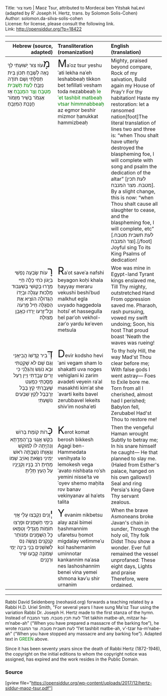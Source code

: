 <html>
<head></head>
<body>
Title: מעוז צור | Maoz Tsur, attributed to Mordecai ben Yitsḥak haLevi (adapted by R' Joseph H. Hertz, trans. by Solomon Solis-Cohen)<br />
Author: solomon.da-silva-solis-cohen<br />
License: for license, please consult the following link.<br />
Link: <a href="http://opensiddur.org/?p=18422">http://opensiddur.org/?p=18422</a>
<p />
<hr />

<table style="margin-left: auto;margin-right: auto;" class="draggable">
<thead><tr><th id="x" style="text-align: right;">Hebrew (source, adapted)</th><th style="text-align: left;">Transliteration (romanization)</th><th style="text-align: left;">English (translation)</th></tr></thead>
<tbody>
<tr>
<td style="vertical-align:top;" width="31%">
<div class="liturgy"><span lang="he">
<span style="font-size: xx-large;">מָ</span>עוֹז צוּר יְשׁוּעָתִי 
לְךָ נָאֶה לְשַׁבֵּֽחַ
תִּכּוֹן בֵּית תְּפִלָּתִי 
וְשָׁם תּוֹדָה נְזַבֵּֽחַ
<span style="color:green;">לְעֵת תָּשְׁבִּית מַטְבֵּֽחַ 
וְצָּר הִמְּנַבֵּֽחַ</span>
אָז אֶגְמֹר 
בְּשִׁיר מִזְמוֹר 
חֲנֻכַּת הַמִּזְבֵּֽחַ׃
</span></div>
</td>

<td style="vertical-align:top;" width="33%">
<div class="english">
<span style="font-size: xx-large;">M</span>aˈoz tsur yeshuˈati
lekha naˈeh leshabbeaḥ
tikkon bet tefillati
vesham toda nezabbeaḥ
<span style="color:green;">leˈet tashbit matbeaḥ
vtsar himmnabbeaḥ</span>
az egmor
beshir mizmor
ḥanukkat hammizbeaḥ
 </span></div>
</td>

<td style="vertical-align:top;" width="33%">
<div class="english">
<span style="font-size: xx-large;"> </span>Mighty, praised beyond compare,
Rock of my salvation,
Build again my House of Pray'r 
For thy habitation!
Haste my restoration: 
let a ransomed nation[foot]The literal translation of lines two and three is: “when Thou shalt have utterly destroyed the blaspheming foe, I will complete with song and psalm the dedication of the altar” [לעת תכין מטבח. מצר המנבח]. By a slight change, this is now: “when Thou shalt cause all slaughter to cease, and the blaspheming foe, I will complete, etc” [לעת תשבית מטבח. וצר המנבח].[/foot]&nbsp;
Joyful sing 
To its King
Psalms of dedication!
</div>
</td></tr>


<tr><td style="vertical-align:top;" width="31%">
<div class="liturgy" style="text-align: right;"><span lang="he">
<span style="font-size: xx-large;">רָ</span>עוֹת שָׂבְעָה נַפְשִׁי 
בְּיָגוֹן כֹּחִי כָלָה
חַיַּי מֵרֲרוּ בְקֽוּשִׁי 
בְּשִׁעְבּוּד מַלְכוּת עֶגְלָה
וּבְיָדוֹ הַגְּדוֹלָה 
הוֹצִיא אֶת הַסְּגֻלָּה
חֵיל פַּרְעֹה 
וְכׇל־זַרְעוֹ 
יָרְדוּ כְּאֶֽבֶן מְצוּלָה׃
</span></div>
</td>

<td style="vertical-align:top;" width="33%">
<div class="english">
<span style="font-size: xx-large;">R</span>aˈot saveˈa nafshi
beyagon koḥi khala
ḥayyay meraru vekushi
beshiˈbud malkhut egla
uvyado haggedola
hotsiˈ et hassegulla
ḥel parˈoh
vekhol-zarˈo
yardu keˈeven metsula
 </span></div>
</td>

<td style="vertical-align:top;" width="33%">
<div class="english">
<span style="font-size: xx-large;"> </span>Woe was mine in Egypt-land 
Tyrant kings enslaved me,
Till Thy mighty, outstretched Hand 
From oppression saved me.
Pharaoh, rash pursuing, 
vowed my swift undoing;
Soon, his host 
That proud boast
'Neath the waves was rueing!
</div>
</td></tr>


<tr><td style="vertical-align:top;" width="31%">
<div class="liturgy" style="text-align: right;"><span lang="he">
<span style="font-size: xx-large;">דְּ</span>בִיר קׇדְשׁוֹ הֱבִיאַֽנִי 
וְגַם שָׁם לֹא שָׁקַֽטְתִּי
וּבָא נוֹגֵשׂ וְהִגְלַֽנִי 
כִּי זָרִים עָבַֽדְתִּי
וְיֵין רַֽעַל מָסַֽכְתִּי 
כִּמְעַט שֶׁעָבַֽרְתִּי
קֵץ בָּבֶל 
זְרֻבָּבֶל 
לְקֵץ שִׁבְעִים נוֹשָֽׁעְתִּי׃
</span></div>
</td>

<td style="vertical-align:top;" width="33%">
<div class="english">
<span style="font-size: xx-large;">D</span>evir kodsho heviˈani
vegam sham lo shakatti
uva noges vehiglani
ki zarim avadeti
veyein raˈal masakhti
kimˈat sheˈavarti
keits bavel
zerubbavel
lekeits shivˈim noshaˈeti
</div>
</td>

<td style="vertical-align:top;" width="33%">
<div class="english">
<span style="font-size: xx-large;"> </span>To thy holy Hill, the way 
Mad'st Thou clear before me;
With false gods I went astray—
Foes to Exile bore me.
Torn from all I cherished, 
almost had I perished;
Babylon fell,
Zerubabel
Had'st Thou to restore me!
</div>
</td></tr>


<tr><td style="vertical-align:top;" width="31%">
<div class="liturgy" style="text-align: right;"><span lang="he">
<span style="font-size: xx-large;">כְּ</span>רוֹת קוֹמַת בְּרוֹשׁ בִּקֵּשׁ 
אֲגָגִי בֶּן־הַמְּדָֽתָא
וְנִהְיָֽתָה לּוֹ לְמוֹקֵשׁ 
וְגַאֲוָתוֹ נִשְׁבָּֽתָה
רֹאשׁ יְמִינִי נִשֵּֽׂאתָ 
וְאוֹיֵב שְׁמוֹ מָחִֽיתָ
רֹב בָּנָיו 
וְקִנְיָנָיו 
עַל הָעֵץ תָּלִֽיתָ׃
  </span></div>
</td>

<td style="vertical-align:top;" width="33%">
<div class="english">
<span style="font-size: xx-large;">K</span>erot komat berosh bikkesh
Agagi ben-Hammedata
venihyata lo lemokesh
vegaˈavato nishbata
roˈsh yemini nisseˈta
veˈoyev shemo maḥita
rov banav
vekinyanav
al haˈets talita
</div>
</td>

<td style="vertical-align:top;" width="33%">
<div class="english">
<span style="font-size: xx-large;"> </span>Then the vengeful Haman wrought 
Subtly to betray me;
In his snare himself he caught—
He that planned to slay me.
(Haled from Esther's palace, 
hanged on his own gallows!) 
Seal and ring 
Persia's king
Gave Thy servant zealous.
</div>
</td></tr>


<tr><td style="vertical-align:top;" width="31%">
<div class="liturgy" style="text-align: right;"><span lang="he">
<span style="font-size: xx-large;">יְ</span>וָנִים נִקְבְּצוּ עָלַי 
אֲזַי בִּימֵי חַשְׁמַנִּים
וּפָרְצוּ חוֹמוֹת מִגְדָּלַי 
וְטִמְּאוּ כׇּל הַשְּׁמָנִים
וּמִנּוֹתַר קַנְקַנִּים 
נַעֲשָׂה נֵס לַשּׁוֹשַׁנִּים
בְּנֵי בִינָה 
יְמֵי שְׁמוֹנָה 
קָבְעוּ שִׁיר וּרְנָנִים׃
</span></div>
</td>

<td style="vertical-align:top;" width="33%">
<div class="english">
<span style="font-size: xx-large;">Y</span>evanim nikbetsu alay
azai bimei ḥashmannim
ufaretsu ḥomot migdalay
vetimmeˈu kol hashemanim
uminnotar kankannim
naˈasa nes lashoshannim
benei vina
yemei shmona
kavˈu shir urnanim
</div>
</td>

<td style="vertical-align:top;" width="33%">
<div class="english">
<span style="font-size: xx-large;"> </span>When the brave Asmoneans broke 
Javan's chain in sunder,
Through the holy oil, Thy folk 
Didst Thou show a wonder.
Ever full remained 
the vessel unprofaned: 
These eight days,
Lights and praise 
Therefore, were ordained.
</div>
</td></tr></tbody></table>

<hr />

Rabbi David Seidenberg (neohasid.org) forwards a teaching related by a Rabbi H.D. Uriel Smith, "For several years I have sung Ma'oz Tsur using the variation Rabbi Dr. Joseph H. Hertz made to the first stanza of the hymn. Instead of לעת תכין מטבח. מצר המנבח “l’et takhin matbe-ah, mitzar ha-m’nabe-ah” (“When you have prepared a massacre of the barking foe”), he wrote לעת תשבית מטבח. וצר המנבח “l’et tashbit matbe-ah, v’-tzar ha-m’nabe-ah” (“When you have stopped any massacre and any barking foe”). Adapted text in <span style="color:green;">GREEN</span> above.

Since it has been seventy years since the death of Rabbi Hertz (1872-1946), the copyright on the initial editions to whom the copyright notice was assigned, has expired and the work resides in the Public Domain.

<h3>Source</h3>

[gview file="https://opensiddur.org/wp-content/uploads/2017/12/hertz-siddur-maoz-tsur.pdf"]
</body>
</html>